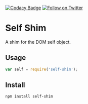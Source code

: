 [![Codacy Badge](https://api.codacy.com/project/badge/Grade/74ebed26ab8842bfba703c6c23f897e2)](https://www.codacy.com/app/Websecurify/node-self-shim?utm_source=github.com&amp;utm_medium=referral&amp;utm_content=websecurify/node-self-shim&amp;utm_campaign=Badge_Grade)
[![Follow on Twitter](https://img.shields.io/twitter/follow/websecurify.svg?logo=twitter)](https://twitter.com/websecurify)

# Self Shim

A shim for the DOM self object.

## Usage

```js
var self = require('self-shim');
```

## Install

	npm install self-shim
